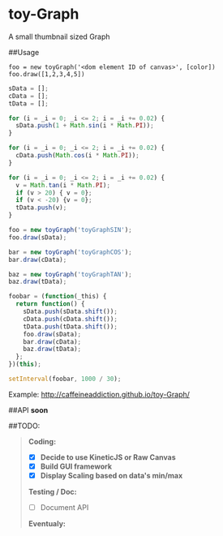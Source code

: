 toy-Graph
=========

A small thumbnail sized Graph

##Usage
```
foo = new toyGraph('<dom element ID of canvas>', [color])
foo.draw([1,2,3,4,5])
```

```javascript
sData = [];
cData = [];
tData = [];

for (i = _i = 0; _i <= 2; i = _i += 0.02) {
  sData.push(1 + Math.sin(i * Math.PI));
}

for (i = _i = 0; _i <= 2; i = _i += 0.02) {
  cData.push(Math.cos(i * Math.PI));
}

for (i = _i = 0; _i <= 2; i = _i += 0.02) {
  v = Math.tan(i * Math.PI);
  if (v > 20) { v = 0};
  if (v < -20) {v = 0};
  tData.push(v);
}

foo = new toyGraph('toyGraphSIN');
foo.draw(sData);

bar = new toyGraph('toyGraphCOS');
bar.draw(cData);

baz = new toyGraph('toyGraphTAN');
baz.draw(tData);

foobar = (function(_this) {
  return function() {
    sData.push(sData.shift());
    cData.push(cData.shift());
    tData.push(tData.shift());
    foo.draw(sData);
    bar.draw(cData);
    baz.draw(tData);
  };
})(this);

setInterval(foobar, 1000 / 30);
```
Example: http://caffeineaddiction.github.io/toy-Graph/

##API
**soon**

##TODO:
> **Coding:**
>
> - [x] **Decide to use KineticJS or Raw Canvas**
> - [x] **Build GUI framework**
> - [x] **Display Scaling based on data's min/max**
>
> **Testing / Doc:**
> - [ ] Document API
>
> **Eventualy:**
